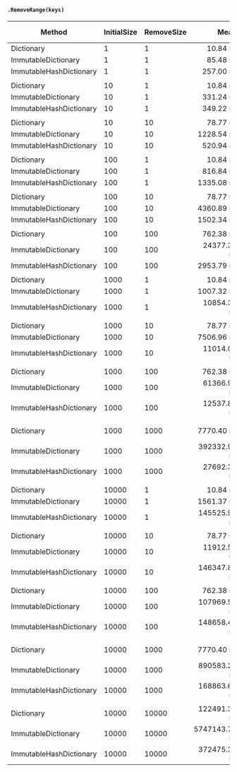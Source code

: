 #### `.RemoveRange(keys)`
|                  Method | InitialSize | RemoveSize |          Mean |         Error |        StdDev |    Ratio | Allocated Memory/Op |
|------------------------ |------------ |----------- |--------------:|--------------:|--------------:|---------:|--------------------:|
|              Dictionary |           1 |          1 |      10.84 ns |     2.8977 ns |             - |     1.00 |                 0 B |
|     ImmutableDictionary |           1 |          1 |      85.48 ns |     1.5698 ns |     1.3109 ns |     7.89 |                32 B |
| ImmutableHashDictionary |           1 |          1 |     257.00 ns |     2.2996 ns |     2.1510 ns |    23.71 |               288 B |
|                         |             |            |               |               |               |          |                     |
|              Dictionary |          10 |          1 |      10.84 ns |     2.8977 ns |             - |     1.00 |                 0 B |
|     ImmutableDictionary |          10 |          1 |     331.24 ns |     3.7113 ns |     3.4715 ns |    30.56 |               200 B |
| ImmutableHashDictionary |          10 |          1 |     349.22 ns |     1.6443 ns |     1.4576 ns |    32.22 |               512 B |
|                         |             |            |               |               |               |          |                     |
|              Dictionary |          10 |         10 |      78.77 ns |     2.9633 ns |             - |     1.00 |                 0 B |
|     ImmutableDictionary |          10 |         10 |    1228.54 ns |    16.8345 ns |    15.7470 ns |    15.60 |               416 B |
| ImmutableHashDictionary |          10 |         10 |     520.94 ns |     5.1750 ns |     4.8407 ns |     6.61 |               512 B |
|                         |             |            |               |               |               |          |                     |
|              Dictionary |         100 |          1 |      10.84 ns |     2.8977 ns |             - |     1.00 |                 0 B |
|     ImmutableDictionary |         100 |          1 |     816.84 ns |     2.7010 ns |     2.2555 ns |    75.35 |               520 B |
| ImmutableHashDictionary |         100 |          1 |    1335.08 ns |    15.4244 ns |    14.4280 ns |   123.16 |              3200 B |
|                         |             |            |               |               |               |          |                     |
|              Dictionary |         100 |         10 |      78.77 ns |     2.9633 ns |             - |     1.00 |                 0 B |
|     ImmutableDictionary |         100 |         10 |    4360.89 ns |    34.2788 ns |    32.0644 ns |    55.36 |              1928 B |
| ImmutableHashDictionary |         100 |         10 |    1502.34 ns |    16.4430 ns |    14.5763 ns |    19.07 |              3200 B |
|                         |             |            |               |               |               |          |                     |
|              Dictionary |         100 |        100 |     762.38 ns |    32.1583 ns |             - |     1.00 |                 0 B |
|     ImmutableDictionary |         100 |        100 |   24377.33 ns |   104.9935 ns |    98.2109 ns |    31.98 |              4576 B |
| ImmutableHashDictionary |         100 |        100 |    2953.79 ns |    15.1387 ns |    14.1607 ns |     3.87 |              3200 B |
|                         |             |            |               |               |               |          |                     |
|              Dictionary |        1000 |          1 |      10.84 ns |     2.8977 ns |             - |     1.00 |                 0 B |
|     ImmutableDictionary |        1000 |          1 |    1007.32 ns |     2.3980 ns |     1.8722 ns |    92.93 |               648 B |
| ImmutableHashDictionary |        1000 |          1 |   10854.37 ns |    40.0517 ns |    33.4450 ns |  1001.33 |             31088 B |
|                         |             |            |               |               |               |          |                     |
|              Dictionary |        1000 |         10 |      78.77 ns |     2.9633 ns |             - |     1.00 |                 0 B |
|     ImmutableDictionary |        1000 |         10 |    7506.96 ns |    76.1022 ns |    67.4626 ns |    95.30 |              3720 B |
| ImmutableHashDictionary |        1000 |         10 |   11014.09 ns |    49.8697 ns |    44.2082 ns |   139.83 |             31088 B |
|                         |             |            |               |               |               |          |                     |
|              Dictionary |        1000 |        100 |     762.38 ns |    32.1583 ns |             - |     1.00 |                 0 B |
|     ImmutableDictionary |        1000 |        100 |   61366.99 ns |   224.3389 ns |   209.8467 ns |    80.49 |             21256 B |
| ImmutableHashDictionary |        1000 |        100 |   12537.88 ns |    32.9016 ns |    29.1664 ns |    16.45 |             31088 B |
|                         |             |            |               |               |               |          |                     |
|              Dictionary |        1000 |       1000 |    7770.40 ns |   109.9582 ns |             - |     1.00 |                 0 B |
|     ImmutableDictionary |        1000 |       1000 |  392332.96 ns |   709.1645 ns |   628.6559 ns |    50.49 |             43936 B |
| ImmutableHashDictionary |        1000 |       1000 |   27692.39 ns |    54.7783 ns |    51.2396 ns |     3.56 |             31088 B |
|                         |             |            |               |               |               |          |                     |
|              Dictionary |       10000 |          1 |      10.84 ns |     2.8977 ns |             - |     1.00 |                 0 B |
|     ImmutableDictionary |       10000 |          1 |    1561.37 ns |    17.3950 ns |    16.2712 ns |   144.04 |               968 B |
| ImmutableHashDictionary |       10000 |          1 |  145525.98 ns |  1552.3729 ns |  1452.0905 ns | 13424.91 |            283088 B |
|                         |             |            |               |               |               |          |                     |
|              Dictionary |       10000 |         10 |      78.77 ns |     2.9633 ns |             - |     1.00 |                 0 B |
|     ImmutableDictionary |       10000 |         10 |   11912.58 ns |    29.2890 ns |    24.4576 ns |   151.23 |              6408 B |
| ImmutableHashDictionary |       10000 |         10 |  146347.88 ns |  1368.5549 ns |  1280.1471 ns |  1857.91 |            283088 B |
|                         |             |            |               |               |               |          |                     |
|              Dictionary |       10000 |        100 |     762.38 ns |    32.1583 ns |             - |     1.00 |                 0 B |
|     ImmutableDictionary |       10000 |        100 |  107969.54 ns |  1118.5056 ns |  1046.2508 ns |   141.62 |             41928 B |
| ImmutableHashDictionary |       10000 |        100 |  148658.41 ns |   666.9246 ns |   623.8417 ns |   194.99 |            283088 B |
|                         |             |            |               |               |               |          |                     |
|              Dictionary |       10000 |       1000 |    7770.40 ns |   109.9582 ns |             - |     1.00 |                 0 B |
|     ImmutableDictionary |       10000 |       1000 |  890583.28 ns |  6380.1838 ns |  5968.0279 ns |   114.61 |            198728 B |
| ImmutableHashDictionary |       10000 |       1000 |  168863.69 ns |   880.4764 ns |   735.2376 ns |    21.73 |            283088 B |
|                         |             |            |               |               |               |          |                     |
|              Dictionary |       10000 |      10000 |  122491.37 ns |  3855.8868 ns |             - |     1.00 |                 0 B |
|     ImmutableDictionary |       10000 |      10000 | 5747143.74 ns | 78103.8402 ns | 73058.3806 ns |    46.92 |            444896 B |
| ImmutableHashDictionary |       10000 |      10000 |  372475.31 ns |   737.9089 ns |   654.1370 ns |     3.04 |            283088 B |
